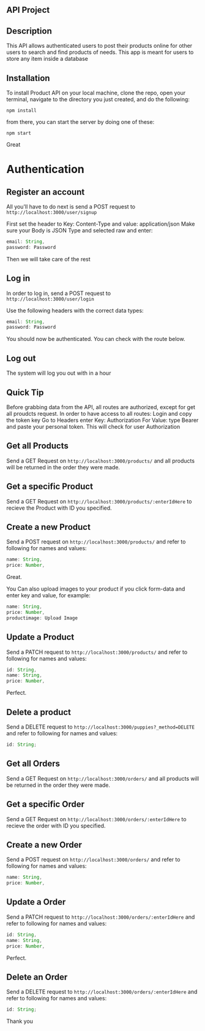 ## API Project

## Description

This API allows authenticated users to post their products online for other users to search and find products of needs. This app is meant for users to store any item inside a database

## Installation

To install Product API on your local machine, clone the repo, open your terminal, navigate to the directory you just created, and do the following:

```
npm install
```

from there, you can start the server by doing one of these:

```
npm start
```

Great

# Authentication

## Register an account

All you'll have to do next is send a POST request to `http://localhost:3000/user/signup`

First set the header to Key: Content-Type and value: application/json
Make sure your Body is JSON Type and selected raw and enter:

```js
email: String,
password: Password
```

Then we will take care of the rest

## Log in

In order to log in, send a POST request to `http://localhost:3000/user/login`

Use the following headers with the correct data types:

```js
email: String,
password: Password
```

You should now be authenticated. You can check with the route below.

## Log out

The system will log you out with in a hour

## Quick Tip

Before grabbing data from the API, all routes are authorized, except for get all proudcts request. In order to have access to all routes:
Login and copy the token key
Go to Headers enter Key: Authorization
For Value: type Bearer and paste your personal token.
This will check for user Authorization

## Get all Products

Send a GET Request on `http://localhost:3000/products/` and all products will be returned in the order they were made.

## Get a specific Product

Send a GET Request on `http://localhost:3000/products/:enterIdHere` to recieve the Product with ID you specified.

## Create a new Product

Send a POST request on `http://localhost:3000/products/` and refer to following for names and values:

```js
name: String,
price: Number,

```

Great.

You Can also upload images to your product if you click form-data and enter key and value, for example:

```js
name: String,
price: Number,
productimage: Upload Image


```

## Update a Product

Send a PATCH request to `http://localhost:3000/products/` and refer to following for names and values:

```js
id: String,
name: String,
price: Number,
```

Perfect.

## Delete a product

Send a DELETE request to `http://localhost:3000/puppies?_method=DELETE` and refer to following for names and values:

```js
id: String;
```

## Get all Orders

Send a GET Request on `http://localhost:3000/orders/` and all products will be returned in the order they were made.

## Get a specific Order

Send a GET Request on `http://localhost:3000/orders/:enterIdHere` to recieve the order with ID you specified.

## Create a new Order

Send a POST request on `http://localhost:3000/orders/` and refer to following for names and values:

```js
name: String,
price: Number,

```

## Update a Order

Send a PATCH request to `http://localhost:3000/orders/:enterIdHere` and refer to following for names and values:

```js
id: String,
name: String,
price: Number,
```

Perfect.

## Delete an Order

Send a DELETE request to `http://localhost:3000/orders/:enterIdHere` and refer to following for names and values:

```js
id: String;
```

Thank you

